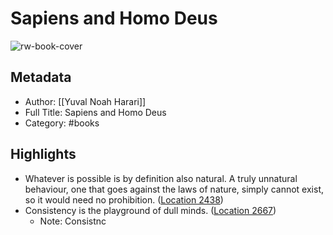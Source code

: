 # Sapiens and Homo Deus

![rw-book-cover](https://images-na.ssl-images-amazon.com/images/I/51W5ZCos7nL._SL200_.jpg)

## Metadata
- Author: [[Yuval Noah Harari]]
- Full Title: Sapiens and Homo Deus
- Category: #books

## Highlights
- Whatever is possible is by definition also natural. A truly unnatural behaviour, one that goes against the laws of nature, simply cannot exist, so it would need no prohibition. ([Location 2438](https://readwise.io/to_kindle?action=open&asin=B01NH9R8FK&location=2438))
- Consistency is the playground of dull minds. ([Location 2667](https://readwise.io/to_kindle?action=open&asin=B01NH9R8FK&location=2667))
    - Note: Consistnc
